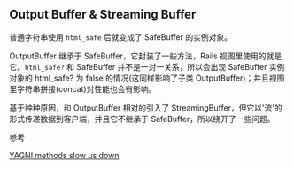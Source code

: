 ## Output Buffer & Streaming Buffer

普通字符串使用 `html_safe` 后就变成了 SafeBuffer 的实例对象。

OutputBuffer 继承于 SafeBuffer，它封装了一些方法，Rails 视图里使用的就是它。`html_safe?` 和 SafeBuffer 并不是一对一关系，所以会出现 SafeBuffer 实例对象的 html_safe? 为 false 的情况(这同样影响了子类 OutputBuffer)；并且视图里字符串拼接(concat)对性能也会有影响。

基于种种原因，和 OutputBuffer 相对的引入了 StreamingBuffer，但它以'流'的形式传递数据到客户端，并且它不继承于 SafeBuffer，所以绕开了一些问题。

参考

[YAGNI methods slow us down](http://tenderlovemaking.com/2014/06/04/yagni-methods-slow-us-down.html)
